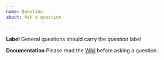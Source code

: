 ```yaml
---
name: Question
about: Ask a question

---
```


**Label**
General questions should carry the _question_ label

**Documentation**
Please read the [Wiki](https://sourceforge.net/p/alcha/wiki) before asking a question.
